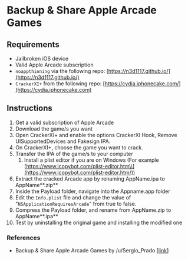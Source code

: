 # Backup & Share Apple Arcade Games

## Requirements

* Jailbroken iOS device
* Valid Apple Arcade subscription
* `noappthinning` via the following repo: [https://n3d1117.github.io/](https://n3d1117.github.io/)
* `CrackerXI+` from the following repo: [https://cydia.iphonecake.com/](https://cydia.iphonecake.com)

## Instructions

1. Get a valid subscription of Apple Arcade
2. Download the game/s you want
3. Open CrackerXI+ and enable the options CrackerXI Hook, Remove UISupportedDevices and Fakesign IPA.
4. On CrackerXI+, choose the game you want to crack.
5. Transfer the IPA of the game/s to your computer
   1. Install a plist editor if you are on Windows (For example [https://www.icopybot.com/plist-editor.htm\\](https://www.icopybot.com/plist-editor.htm/))
6. Extract the cracked Arcade app by renaming AppName.ipa to AppName**.zip**
7. Inside the Payload folder, navigate into the Appname.app folder
8. Edit the `Info.plist` file and change the value of "`NSApplicationRequiresArcade`" from true to false.&#x20;
9. Compress the Payload folder, and rename from AppName.zip to AppName**.ipa**
10. Test by uninstalling the original game and installing the modified one

### References

* Backup & Share Apple Arcade Games by /u/Sergio\_Prado \[[link](https://www.reddit.com/r/sideloaded/comments/h0nejw/guide\_backup\_share\_apple\_arcade\_games/)]
